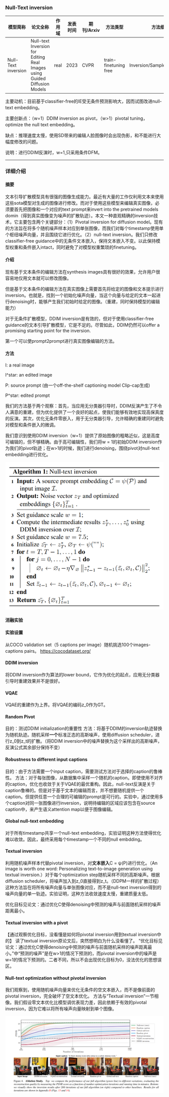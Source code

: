 ### Null-Text inversion

| 模型简称 | 论文全称 | 作用域 | 发表时间 | 期刊/Arxiv | 方法类型 | 方法细分 |
| --- | --- | --- | --- | --- | --- | --- |
| Null-Text inversion | Null-text Inversion for Editing Real Images using Guided Diffusion Models | real | 2023 | CVPR | train-finetuning free | Inversion/SampleModification |

主要动机：目前基于classifier-free的IE受无条件预测影响大，因而试图改进null-text embedding。

主要创新点：（w=1）DDIM inversion as pivot，（w>1）pivotal tuning，optimize the null text embedding。

缺点：推理速度太慢，使用SD带来的编辑人脸图像时会出现伪影，和不能进行大幅度修改的问题。

说明：进行DDIM反演时，w=1,只采用条件DFM。

---
### 详细介绍
#### 摘要
文本引导扩散模型具有很强的图像生成能力。最近有大量的工作仅利用文本来使用这些sota模型对生成的图像进行修改。而对于使用这些模型来编辑真实图像，必须要首先把图像和一个对应的text prompt来invert into the pretrained models domin（得到真实图像变为噪声的扩散轨迹）。本文一种直观精确的inversion技术，它主要包含两个关键部分：（1）Pivotal inversion for diffusion model。现有的方法旨在将多个随机噪声样本对应到单张图像，而我们对每个timestamp使用单个枢纽噪声向量，并且围绕它进行优化。（2）null-text inversion。我们只修改classifier-free guidance中的无条件文本嵌入，保持文本嵌入不变。以此保持模型权重和条件嵌入intact，同时避免了对模型权重繁琐的finetuning。
#### 介绍
现有基于文本条件的编辑方法在synthesis images具有很好的效果，允许用户很容易地仅用文本就可以修改图像。

但是基于文本条件的编辑方法在真实图像上需要首先将给定的图像和文本提示进行inversion。也就是，找到一个初始化噪声向量，当这个向量与给定的文本一起进行denoising时，能够产生我们初始时给定的图像。（重建，同时保持模型的编辑能力）

对于无条件扩散模型，DDIM inversion是有效的，但对于使用classifier-free guidance的文本引导扩散模型，它是不足的。尽管如此，DDIM仍然可以offer a promising starting point for the inversion.

第一个可以使prompt2prompt进行真实图像编辑的方法。
#### 方法
I: a real image

I^star: an edited image

P: source prompt (由一个off-the-shelf captioning model Clip-cap生成)

P^star: edited prompt

我们的方法基于两个观察：首先，当应用无分类器引导时，DDIM反演产生了不令人满意的重建，但为优化提供了一个良好的起点，使我们能够有效地实现高保真度的反演。其次，优化无条件零嵌入，用于无分类器引导，允许精确的重建同时避免对模型和条件嵌入的微调。

我们意识到使用DDIM inversion（w=1）提供了原始图像的粗略近似，这是高度可编辑的，但不够精确。由于高可编辑性，我们将w = 1的初始DDIM inversion作为我们的pivot轨迹；在w>1的时候，我们进行denoising，围绕pivot对null-text embedding进行优化。

![Image](https://github.com/ZhaoLinZheng/Image-Editing-with-DiffusionModel/blob/8f4ffc4eb3ae4e39d53ff690aa615f02c0abe266/null-text.png)

#### 消融实验
#### 实验设置
从COCO validation set（5 captions per image）随机挑选100个images-captions pairs。
https://cocodataset.org/
#### DDIM inversion
将DDIM inversion作为算法的lower bound，它作为优化的起点，应用无分类器引导时重建效果并不是很好。
#### VQAE
VQAE的重建作为上界。将VQAE的编码z_0作为GT。
#### Random Pivot
目的：测试DDIM initialization的重要性
方法：将基于DDIM的inversion轨迹替换为随机轨迹。随机采样**一个**标准正态的高斯噪声，使用diffusion scheduler，进行z_0到z_t的扩散。（将DDIM inversion中的噪声替换为这个采样出的高斯噪声，反演公式其余部分保持不变）
#### Robustness to different input captions
目的：由于方法需要一个input caption，需要测试方法对于选择的caption的鲁棒性。
方法：对于每张图像，从数据集中采样一个随机的caption。即使使用不对齐的caption，优化也收敛于关于VQAE的最优重构。因此，null-text反演是关于caption鲁棒的。但是对于基于文本的编辑而言，并不想要随机提供一个caption。但提供任意一个合理的可编辑的prompt是可行的。实验中，通过使用多个caption对同一张图像进行inversion，说明待编辑的区域应该包含在source caption中，来产生语义attention map以便于图像编辑。
#### Global null-text embedding
对于所有timestamp共享一个null-text embedding，实验证明这种方法使得优化难以收敛。因此，最终采用每个timestamp一个不同的null embdding。
#### Textual inversion
利用随机噪声样本代替pivotal inversion，对**文本嵌入**C = ψ(P)进行优化。（An image is worth one word: Personalizing text-to-image generation using textual inversion.）对于每个optimization step随机采样不同的高斯噪声。根据diffusion scheduler，将噪声加入到z_0直接得到z_t。（DDPM一样的扩散过程）这种方法旨在将所有噪声向量与单张图像对应，而不是null-text inversion得到的噪声向量的单一轨迹。实验证明，这种方法收敛速度太慢，重建质量太低。

优化目标见论文：通过优化C使得denoising中预测的噪声与前面随机采样的噪声距离最小。
#### Textual inversion with a pivot
【通过观察优化目标，没看懂是如何将pivotal inversion用到textual inversion中的】
读了textual inversion原论文后，突然想明白为什么没看懂了。
“优化目标见论文：通过优化C使得denoising中预测的噪声与前面随机采样的噪声距离最小。”中“预测的噪声”是在w>1的情况下预测的，而pivotal inversion中的噪声是w=1的情况下预测的。二者不同，所以不会出现优化目标为0，没法优化的思想误区。
#### Null-text optimization without pivotal inversion
我们观察到，使用随机噪声向量来优化无条件的空文本嵌入，而不是像前面的pivotal inversion，完全破坏了空文本优化。
方法与“Textual inversion”一节相像。我们假设零文本优化比模型调优表现力差，因此依赖于有效的pivotal inversion，因为它难以将所有噪声向量映射到单个图像。

![Image](https://github.com/ZhaoLinZheng/Image-Editing-with-DiffusionModel/blob/508ca1dc8edf663e52b61668ba34a21f32deb79a/Images/Null-text%20ablation%20study.png)

